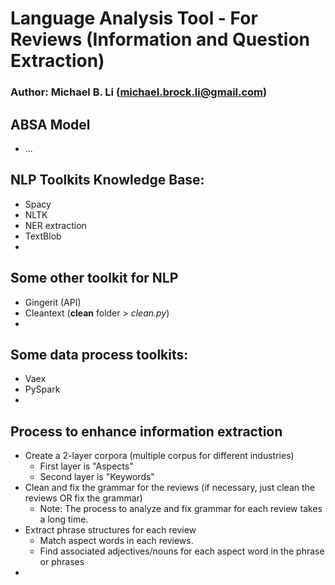 # Language Analysis Tool - For Reviews (Information and Question Extraction)
### Author: Michael B. Li (michael.brock.li@gmail.com)
## ABSA Model
- ...

## NLP Toolkits Knowledge Base:
- Spacy
- NLTK
- NER extraction
- TextBlob
- 

## Some other toolkit for NLP
- Gingerit (API)
- Cleantext (**clean** folder > *clean.py*)
- 

## Some data process toolkits:
- Vaex
- PySpark
-


## Process to enhance information extraction

- Create a 2-layer corpora (multiple corpus for different industries)
    - First layer is "Aspects"
    - Second layer is "Keywords"
- Clean and fix the grammar for the reviews (if necessary, just clean the reviews OR fix the grammar)
    - Note: The process to analyze and fix grammar for each review takes a long time. 
- Extract phrase structures for each review
    - Match aspect words in each reviews.
    - Find associated adjectives/nouns for each aspect word in the phrase or phrases
- 

